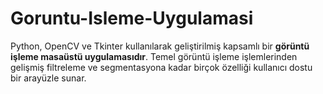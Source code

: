 # Goruntu-Isleme-Uygulamasi
Python, OpenCV ve Tkinter kullanılarak geliştirilmiş kapsamlı bir **görüntü işleme masaüstü uygulamasıdır**. Temel görüntü işleme işlemlerinden gelişmiş filtreleme ve segmentasyona kadar birçok özelliği kullanıcı dostu bir arayüzle sunar.
